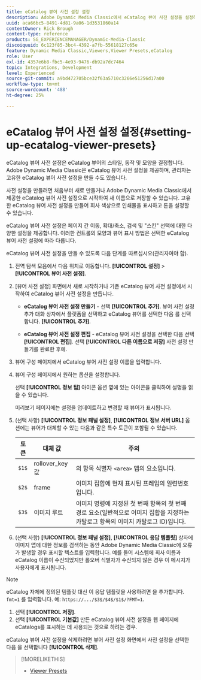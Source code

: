 ```yaml
---
title: eCatalog 뷰어 사전 설정 설정
description: Adobe Dynamic Media Classic에서 eCatalog 뷰어 사전 설정을 설정하는 방법에 대해 알아봅니다.
uuid: aca66bc5-8491-4d81-9a06-1d3531860a14
contentOwner: Rick Brough
content-type: reference
products: SG_EXPERIENCEMANAGER/Dynamic-Media-Classic
discoiquuid: 6c123f85-3bc4-4392-a7fb-55618127c65e
feature: Dynamic Media Classic,Viewers,Viewer Presets,eCatalog
role: User
exl-id: 4357e6b8-fbc5-4e93-9476-db92a7dc7464
topic: Integrations, Development
level: Experienced
source-git-commit: a9bd472705bce32f63a5710c3266e51256d17a00
workflow-type: tm+mt
source-wordcount: '488'
ht-degree: 25%

---
```


# eCatalog 뷰어 사전 설정 설정{#setting-up-ecatalog-viewer-presets}

eCatalog 뷰어 사전 설정은 eCatalog 뷰어의 스타일, 동작 및 모양을 결정합니다. Adobe Dynamic Media Classic은 eCatalog 뷰어 사전 설정을 제공하며, 관리자는 고유한 eCatalog 뷰어 사전 설정을 만들 수도 있습니다.

사전 설정을 만들려면 처음부터 새로 만들거나 Adobe Dynamic Media Classic에서 제공한 eCatalog 뷰어 사전 설정으로 시작하여 새 이름으로 저장할 수 있습니다. 고유한 eCatalog 뷰어 사전 설정을 만들어 회사 색상으로 인쇄물을 표시하고 톤을 설정할 수 있습니다.

eCatalog 뷰어 사전 설정은 페이지 간 이동, 확대/축소, 검색 및 &quot;스킨&quot; 선택에 대한 다양한 설정을 제공합니다. 이러한 컨트롤의 모양과 뷰어 표시 방법은 선택한 eCatalog 뷰어 사전 설정에 따라 다릅니다.

eCatalog 뷰어 사전 설정을 만들 수 있도록 다음 단계를 따르십시오(관리자여야 함).

1. 전역 탐색 모음에서 다음 위치로 이동합니다. **[!UICONTROL 설정]** > **[!UICONTROL 뷰어 사전 설정]**.
1. [뷰어 사전 설정] 화면에서 새로 시작하거나 기존 eCatalog 뷰어 사전 설정에서 시작하여 eCatalog 뷰어 사전 설정을 만듭니다.

   * **eCatalog 뷰어 사전 설정 만들기** - 선택 **[!UICONTROL 추가]**. 뷰어 사전 설정 추가 대화 상자에서 플랫폼을 선택하고 eCatalog 뷰어를 선택한 다음 를 선택합니다. **[!UICONTROL 추가]**.

   * **eCatalog 뷰어 사전 설정 편집** - eCatalog 뷰어 사전 설정을 선택한 다음 선택 **[!UICONTROL 편집]**. 선택 **[!UICONTROL 다른 이름으로 저장]** 사전 설정 만들기를 완료한 후에.

1. 뷰어 구성 페이지에서 eCatalog 뷰어 사전 설정 이름을 입력합니다.
1. 뷰어 구성 페이지에서 원하는 옵션을 설정합니다.

   선택 **[!UICONTROL 정보 팁]** 아이콘 옵션 옆에 있는 아이콘을 클릭하여 설명을 읽을 수 있습니다.

   미리보기 페이지에는 설정을 업데이트하고 변경할 때 뷰어가 표시됩니다.

1. (선택 사항) **[!UICONTROL 정보 패널 설정]**, **[!UICONTROL 정보 서버 URL]** 옵션에는 뷰어가 대체할 수 있는 다음과 같은 특수 토큰이 포함될 수 있습니다.

   | 토큰 | 대체 값 | 주의 |
   | --- | --- | --- |
   | `$1$` | rollover_key 값 | 의 항목 식별자 `<area>` 맵의 요소입니다. |
   | `$2$` | frame | 이미지 집합에 현재 표시된 프레임의 일련번호입니다. |
   | `$3$` | 이미지 루트 | 이미지 명령에 지정된 첫 번째 항목의 첫 번째 경로 요소(일반적으로 이미지 집합을 지정하는 카탈로그 항목의 이미지 카탈로그 ID)입니다. |

1. (선택 사항) **[!UICONTROL 정보 패널 설정]**, **[!UICONTROL 응답 템플릿]** 상자에 이미지 맵에 대한 정보를 검색하는 동안 Adobe Dynamic Media Classic에 오류가 발생할 경우 표시할 텍스트를 입력합니다. 예를 들어 시스템에 회사 이름과 eCatalog 이름이 수신되었지만 롤오버 식별자가 수신되지 않은 경우 이 메시지가 사용자에게 표시됩니다.

>[!NOTE]
>
>eCatalog 자체에 정의된 템플릿 대신 이 응답 템플릿을 사용하려면 을 추가합니다. `fmt=1` 를 입력합니다. 예: `https://.../$3$/$4$/$1$/?FMT=1`.

1. 선택 **[!UICONTROL 저장]**.
1. 선택 **[!UICONTROL 기본값]** 만든 eCatalog 뷰어 사전 설정을 웹 페이지에 eCatalogs를 표시하는 데 사용되는 것으로 하려는 경우.

eCatalog 뷰어 사전 설정을 삭제하려면 뷰어 사전 설정 화면에서 사전 설정을 선택한 다음 을 선택합니다 **[!UICONTROL 삭제]**.

>[!MORELIKETHIS]
>
>* [Viewer Presets](application-setup.md#viewer_presets)
